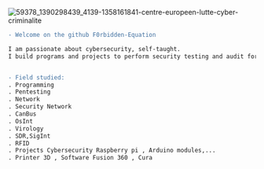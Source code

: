 
<!--
**F0rbidden-Equation/F0rbidden-Equation** is a ✨ _special_ ✨ repository because its `README.md` (this file) appears on your GitHub profile.

Here are some ideas to get you started:

- 🔭 I’m currently working on ...
- 🌱 I’m currently learning ...
- 👯 I’m looking to collaborate on ...
- 🤔 I’m looking for help with ...
- 💬 Ask me about ...
- 📫 How to reach me: ...
- 😄 Pronouns: ...
- ⚡ Fun fact: ...
-->
![59378_1390298439_4139-1358161841-centre-europeen-lutte-cyber-criminalite](https://user-images.githubusercontent.com/59021489/158181723-96099a90-9916-425f-b557-80d76d56a05a.jpg)
```diff
- Welcome on the github F0rbidden-Equation

I am passionate about cybersecurity, self-taught.
I build programs and projects to perform security testing and audit for the Cybersecurity Domain


- Field studied:
. Programming 
. Pentesting 
. Network  
. Security Network
. CanBus
. OsInt
. Virology
. SDR,SigInt 
. RFID
. Projects Cybersecurity Raspberry pi , Arduino modules,...
. Printer 3D , Software Fusion 360 , Cura
```
